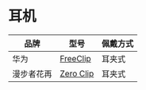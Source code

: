 # 耳机

| 品牌       | 型号                                                         | 佩戴方式 |
| ---------- | ------------------------------------------------------------ | -------- |
| 华为       | [FreeClip](https://consumer.huawei.com/cn/headphones/freeclip/) | 耳夹式   |
| 漫步者花再 | [Zero Clip](https://www.edifier.com/cn/product/product-795.html) | 耳夹式   |

